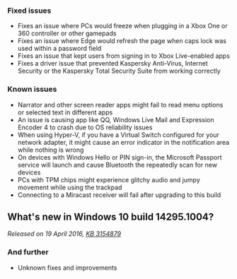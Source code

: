 ### Fixed issues
- Fixes an issue where PCs would freeze when plugging in a Xbox One or 360 controller or other gamepads
- Fixes an issue where Edge would refresh the page when caps lock was used within a password field
- Fixes an issue that kept users from signing in to Xbox Live-enabled apps
- Fixes a driver issue that prevented Kaspersky Anti-Virus, Internet Security or the Kaspersky Total Security Suite from working correctly

### Known issues
- Narrator and other screen reader apps might fail to read menu options or selected text in different apps
- An issue is causing app like QQ, Windows Live Mail and Expression Encoder 4 to crash due to OS reliability issues
- When using Hyper-V, if you have a Virtual Switch configured for your network adapter, it might cause an error indicator in the notification area while nothing is wrong
- On devices with Windows Hello or PIN sign-in, the Microsoft Passport service will launch and cause Bluetooth the repeatedly scan for new devices
- PCs with TPM chips might experience glitchy audio and jumpy movement while using the trackpad
- Connecting to a Miracast receiver will fail after upgrading to this build

## What's new in Windows 10 build 14295.1004?
_Released on 19 April 2016, [KB 3154879](https://support.microsoft.com/?kbid=3154879)_

### And further
- Unknown fixes and improvements
